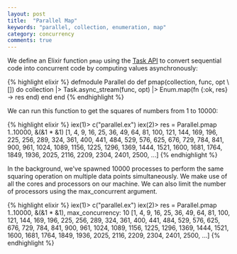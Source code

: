 ```yaml
---
layout: post
title:  "Parallel Map"
keywords: "parallel, collection, enumeration, map"
category: concurrency
comments: true
---
```


We define an Elixir function `pmap` using the [Task API](http://elixir-lang.org/docs/stable/elixir/Task.html) to convert sequential code into concurrent code by computing values asynchronously:

{% highlight elixir %}
defmodule Parallel do
  def pmap(collection, func, opt \\ []) do
    collection
    |> Task.async_stream(func, opt)
    |> Enum.map(fn {:ok, res} -> res end)
  end
end
{% endhighlight %}

We can run this function to get the squares of numbers from 1 to 10000:

{% highlight elixir %}
iex(1)> c("parallel.ex")
iex(2)> res = Parallel.pmap 1..10000, &(&1 * &1)
[1, 4, 9, 16, 25, 36, 49, 64, 81, 100, 121, 144, 169, 196, 225, 256, 289, 324,
 361, 400, 441, 484, 529, 576, 625, 676, 729, 784, 841, 900, 961, 1024, 1089,
 1156, 1225, 1296, 1369, 1444, 1521, 1600, 1681, 1764, 1849, 1936, 2025, 2116,
 2209, 2304, 2401, 2500, ...]
{% endhighlight %}

In the background, we've spawned 10000 processes to perform the same squaring operation on multiple data points simultaneously. We make use of all the cores and processors on our machine.
We can also limit the number of processors using the max_concurrent argument.

{% highlight elixir %}
iex(1)> c("parallel.ex")
iex(2)> res = Parallel.pmap 1..10000, &(&1 * &1), max_concurrency: 10
[1, 4, 9, 16, 25, 36, 49, 64, 81, 100, 121, 144, 169, 196, 225, 256, 289, 324,
 361, 400, 441, 484, 529, 576, 625, 676, 729, 784, 841, 900, 961, 1024, 1089,
 1156, 1225, 1296, 1369, 1444, 1521, 1600, 1681, 1764, 1849, 1936, 2025, 2116,
 2209, 2304, 2401, 2500, ...]
{% endhighlight %}
